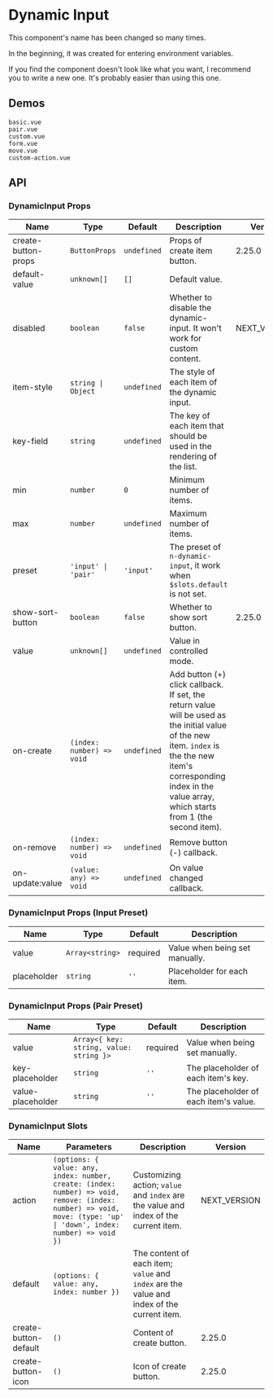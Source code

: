 # Dynamic Input

<!--single-column-->

This component's name has been changed so many times.

In the beginning, it was created for entering environment variables.

If you find the component doesn't look like what you want, I recommend you to write a new one. It's probably easier than using this one.

## Demos

```demo
basic.vue
pair.vue
custom.vue
form.vue
move.vue
custom-action.vue
```

## API

### DynamicInput Props

| Name | Type | Default | Description | Version |
| --- | --- | --- | --- | --- |
| create-button-props | `ButtonProps` | `undefined` | Props of create item button. | 2.25.0 |
| default-value | `unknown[]` | `[]` | Default value. |  |
| disabled | `boolean` | `false` | Whether to disable the dynamic-input. It won't work for custom content. | NEXT_VERSION |
| item-style | `string \| Object` | `undefined` | The style of each item of the dynamic input. |  |
| key-field | `string` | `undefined` | The key of each item that should be used in the rendering of the list. |  |
| min | `number` | `0` | Minimum number of items. |  |
| max | `number` | `undefined` | Maximum number of items. |  |
| preset | `'input' \| 'pair'` | `'input'` | The preset of `n-dynamic-input`, it work when `$slots.default` is not set. |  |
| show-sort-button | `boolean` | `false` | Whether to show sort button. | 2.25.0 |
| value | `unknown[]` | `undefined` | Value in controlled mode. |  |
| on-create | `(index: number) => void` | `undefined` | Add button (+) click callback. If set, the return value will be used as the initial value of the new item. `index` is the the new item's corresponding index in the value array, which starts from 1 (the second item). |  |
| on-remove | `(index: number) => void` | `undefined` | Remove button (-) callback. |  |
| on-update:value | `(value: any) => void` | `undefined` | On value changed callback. |  |

### DynamicInput Props (Input Preset)

| Name        | Type            | Default  | Description                    |
| ----------- | --------------- | -------- | ------------------------------ |
| value       | `Array<string>` | required | Value when being set manually. |
| placeholder | `string`        | `''`     | Placeholder for each item.     |

### DynamicInput Props (Pair Preset)

| Name | Type | Default | Description |
| --- | --- | --- | --- |
| value | `Array<{ key: string, value: string }>` | required | Value when being set manually. |
| key-placeholder | `string` | `''` | The placeholder of each item's key. |
| value-placeholder | `string` | `''` | The placeholder of each item's value. |

### DynamicInput Slots

| Name | Parameters | Description | Version |
| --- | --- | --- | --- |
| action | `(options: { value: any, index: number, create: (index: number) => void, remove: (index: number) => void, move: (type: 'up' \| 'down', index: number) => void })` | Customizing action; `value` and `index` are the value and index of the current item. | NEXT_VERSION |
| default | `(options: { value: any, index: number })` | The content of each item; `value` and `index` are the value and index of the current item. |  |
| create-button-default | `()` | Content of create button. | 2.25.0 |
| create-button-icon | `()` | Icon of create button. | 2.25.0 |
